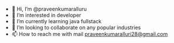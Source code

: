 - 👋 Hi, I’m @praveenkumaralluru
- 👀 I’m interested in developer
- 🌱 I’m currently learning java fullstack
- 💞️ I’m looking to collaborate on any popular industries
- 📫 How to reach me with mail praveenkumaralluri28@gmail.com

<!---
praveenkumaralluru/praveenkumaralluru is a ✨ special ✨ repository because its `README.md` (this file) appears on your GitHub profile.
You can click the Preview link to take a look at your changes.
--->
